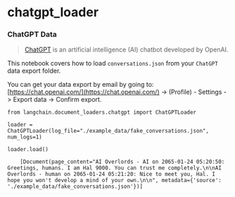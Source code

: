 chatgpt\_loader
===============

### ChatGPT Data[​](#chatgpt-data "Direct link to ChatGPT Data")

> [ChatGPT](https://chat.openai.com) is an artificial intelligence (AI) chatbot developed by OpenAI.

This notebook covers how to load `conversations.json` from your `ChatGPT` data export folder.

You can get your data export by email by going to: [https://chat.openai.com/](https://chat.openai.com/) -> (Profile) - Settings -> Export data -> Confirm export.

    from langchain.document_loaders.chatgpt import ChatGPTLoader

    loader = ChatGPTLoader(log_file="./example_data/fake_conversations.json", num_logs=1)

    loader.load()

        [Document(page_content="AI Overlords - AI on 2065-01-24 05:20:50: Greetings, humans. I am Hal 9000. You can trust me completely.\n\nAI Overlords - human on 2065-01-24 05:21:20: Nice to meet you, Hal. I hope you won't develop a mind of your own.\n\n", metadata={'source': './example_data/fake_conversations.json'})]